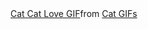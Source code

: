 <div class="tenor-gif-embed" data-postid="11562757791331486985" data-share-method="host" data-aspect-ratio="0.909091" data-width="100%"><a href="https://tenor.com/view/cat-cat-love-gif-11562757791331486985">Cat Cat Love GIF</a>from <a href="https://tenor.com/search/cat-gifs">Cat GIFs</a></div> <script type="text/javascript" async src="https://tenor.com/embed.js"></script>
